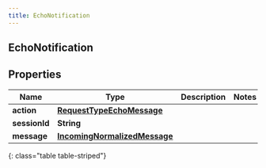 ```yaml
---
title: EchoNotification
---
```

## EchoNotification


## Properties

| Name | Type | Description | Notes |
| ------------ | ------------- | ------------- | ------------- |
| **action** | <!----><!---->[**RequestTypeEchoMessage**](RequestTypeEchoMessage.html)<!----> |  |  |
| **sessionId** | <!----><!---->**String**<!----> |  |  |
| **message** | <!----><!---->[**IncomingNormalizedMessage**](IncomingNormalizedMessage.html)<!----> |  |  |
{: class="table table-striped"}



